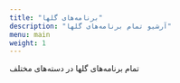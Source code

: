 ```yaml
---
title: "برنامه‌های گلها"
description: "آرشیو تمام برنامه‌های گلها"
menu: main
weight: 1
---
```

تمام برنامه‌های گلها در دسته‌های مختلف
